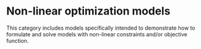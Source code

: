 # Non-linear optimization models

This category includes models specifically intended to demonstrate how to formulate and solve models with non-linear constraints and/or objective function.
